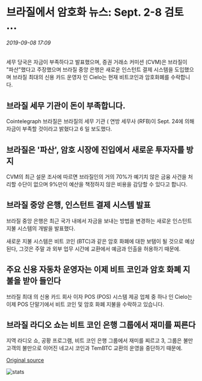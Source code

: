 # 브라질에서 암호화 뉴스: Sept. 2-8 검토 ...

###### 2019-09-08 17:09

세무 당국은 자금이 부족하다고 발표했으며, 증권 거래소 커미션 (CVM)은 브라질이 "파산"했다고 주장했으며 브라질 중앙 은행은 새로운 인스턴트 결제 시스템을 도입했으며 브라질 최대의 신용 카드 운영자 인 Cielo는 현재 비트코인과 암호화폐를 수락합니다.

## 브라질 세무 기관이 돈이 부족합니다.

Cointelegraph 브라질은 브라질의 세무 기관 ( 연방 세무사 (RFB)이 Sept. 24에 의해 자금이 부족할 것이라고 밝혔다고 6 일 보도했다.

## 브라질은 '파산', 암호 시장에 진입에서 새로운 투자자를 방지

CVM의 최근 설문 조사에 따르면 브라질인의 거의 70%가 예기치 않은 금융 사건을 처리할 수단이 없으며 9%만이 예산을 책정하지 않은 비용을 감당할 수 있다고 합니다.

## 브라질 중앙 은행, 인스턴트 결제 시스템 발표

브라질 중앙 은행은 최근 국가 내에서 자금을 보내는 방법을 변경하는 새로운 인스턴트 지불 시스템의 개발을 발표했다.

새로운 지불 시스템은 비트 코인 (BTC)과 같은 암호 화폐에 대한 보탬이 될 것으로 예상된다, 그것은 주말 과 외부 업무 시간에 교환에서 예금과 인출을 허용하기 때문에.

## 주요 신용 자동차 운영자는 이제 비트 코인과 암호 화폐 지불을 받아 들인다

브라질 최대 의 신용 카드 회사 이자 POS (POS) 시스템 제공 업체 중 하나 인 Cielo는 이제 POS 단말기에서 비트 코인 및 암호 화폐 지불을 수락하고 있습니다.

## 브라질 라디오 쇼는 비트 코인 은행 그룹에서 재미를 찌른다

지역 라디오 쇼, 공황 프로그램, 비트 코인 은행 그룹에서 재미를 찌르고 3, 그룹은 불만 고객의 불만으로 이어진 네고시 코인과 TemBTC 교환의 운영을 중단하기 때문에.

[Original source](https://cointelegraph.com/news/crypto-news-from-brazil-sept-28-in-review)

![stats](https://c.statcounter.com/11760860/0/a89fa40b/1/ "stats")